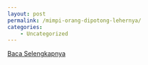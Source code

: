 ```yaml
---
layout: post
permalink: /mimpi-orang-dipotong-lehernya/
categories:
    - Uncategorized
---
```


[Baca Selengkapnya](/03)